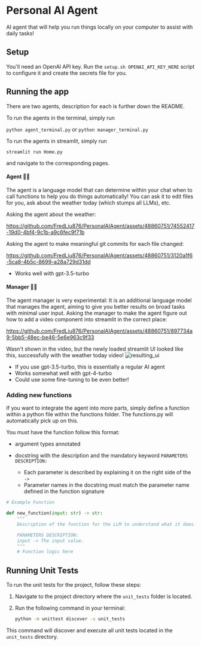 # Personal AI Agent

AI agent that will help you run things locally on your computer to assist with daily tasks!

## Setup

You'll need an OpenAI API key. Run the `setup.sh OPENAI_API_KEY_HERE` script to configure it and create the secrets file for you.

## Running the app

There are two agents, description for each is further down the README.

To run the agents in the terminal, simply run

`python agent_terminal.py` or `python manager_terminal.py`

To run the agents in streamlit, simply run

`streamlit run Home.py`

and navigate to the corresponding pages.

#### Agent 🕵️‍♂️
The agent is a language model that can determine within your chat when to call functions to help you do things automatically!
You can ask it to edit files for you, ask about the weather today (which stumps all LLMs), etc.

Asking the agent about the weather:

https://github.com/FredLiu876/PersonalAIAgent/assets/48860751/74552417-19d0-4bf4-9c1b-a9c6fec9f71b


Asking the agent to make meaningful git commits for each file changed:

https://github.com/FredLiu876/PersonalAIAgent/assets/48860751/3120a1f6-5ca8-4b5c-8699-a28a729d31dd


- Works well with gpt-3.5-turbo

#### Manager 👨‍💼
The agent manager is very experimental: It is an additional language model that manages the agent, aiming to give you better results on broad tasks with minimal user input.
Asking the manager to make the agent figure out how to add a video component into streamlit in the correct place:


https://github.com/FredLiu876/PersonalAIAgent/assets/48860751/897734a9-5bb5-48ec-be46-5e6e963c9f33


Wasn't shown in the video, but the newly loaded streamlit UI looked like this, successfully with the weather today video!
![resulting_ui](https://github.com/FredLiu876/PersonalAIAgent/assets/48860751/7877ba1c-3b64-4508-ba26-e23dc467c102)

- If you use gpt-3.5-turbo, this is essentially a regular AI agent
- Works somewhat well with gpt-4-turbo
- Could use some fine-tuning to be even better!

### Adding new functions
If you want to integrate the agent into more parts, simply define a function within a python file within the functions folder. The functions.py will automatically pick up on this.

You must have the function follow this format:
- argument types annotated
- docstring with the description and the mandatory keyword `PARAMETERS DESCRIPTION:`

    - Each parameter is described by explaining it on the right side of the `->`
    - Parameter names in the docstring must match the parameter name defined in the function signature

```python
# Example Function

def new_function(input: str) -> str:
    """
    Description of the function for the LLM to understand what it does.

    PARAMETERS DESCRIPTION:
    input -> The input value.
    """
    # Function logic here
```

## Running Unit Tests

To run the unit tests for the project, follow these steps:

1. Navigate to the project directory where the `unit_tests` folder is located.
2. Run the following command in your terminal:
   
   ```bash
   python -m unittest discover -s unit_tests
   ```

This command will discover and execute all unit tests located in the `unit_tests` directory.
